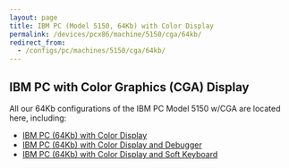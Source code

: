 ```yaml
---
layout: page
title: IBM PC (Model 5150, 64Kb) with Color Display
permalink: /devices/pcx86/machine/5150/cga/64kb/
redirect_from:
  - /configs/pc/machines/5150/cga/64kb/
---
```


IBM PC with Color Graphics (CGA) Display
---

All our 64Kb configurations of the IBM PC Model 5150 w/CGA are located here, including:

* [IBM PC (64Kb) with Color Display](/devices/pcx86/machine/5150/cga/64kb/)
* [IBM PC (64Kb) with Color Display and Debugger](/devices/pcx86/machine/5150/cga/64kb/debugger/)
* [IBM PC (64Kb) with Color Display and Soft Keyboard](/devices/pcx86/machine/5150/cga/64kb/softkbd/)

